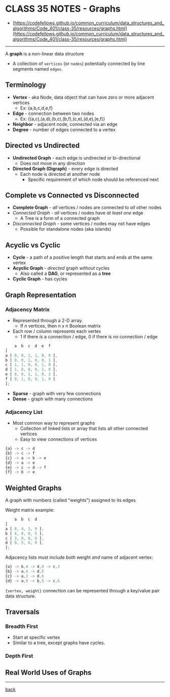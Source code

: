 # CLASS 35 NOTES - Graphs

- [https://codefellows.github.io/common_curriculum/data_structures_and_algorithms/Code_401/class-35/resources/graphs.html](https://codefellows.github.io/common_curriculum/data_structures_and_algorithms/Code_401/class-35/resources/graphs.html)

- - -

A **graph** is a non-linear data structure

- A collection of `vertices` (or `nodes`) potentially connected by line segments named `edges`.

## Terminology

- **Vertex** - aka Node, data object that can have zero or more adjacent vertices
  - Ex: {a,b,c,d,e,f}
- **Edge** - connection between two nodes
  - Ex: {(a,c),(a,d),(b,c),(b,f),(c,e),(d,e),(e,f)}
- **Neighbor** - adjacent node, connected via an edge
- **Degree** - number of edges connected to a vertex

## Directed vs Undirected

- **Undirected Graph** - each edge is undirected or bi-directional
  - Does not move in any direction
- **Directed Graph (Digraph)** - every edge is directed
  - Each node is directed at another node
    - Specific requirement of which node should be referenced next

## Complete vs Connected vs Disconnected

- **Complete Graph** - *all* vertices / nodes are connected to *all* other nodes
- *Connected Graph* - *all* vertices / nodes have *at least one* edge
  - A Tree is a form of a connected graph
- *Disconnected Graph* - some vertices / nodes may not have edges
  - Possible for standalone nodes (aka islands)

## Acyclic vs Cyclic

- **Cycle** - a path of a positive length that starts and ends at the same vertex
- **Acyclic Graph** - *directed* graph *without* cycles
  - Also called a **DAG**, or represented as a **tree**
- **Cyclic Graph** - has cycles

## Graph Representation

### Adjacency Matrix

- Represented through a 2-D array.
  - If *n* vertices, then *n x n* Boolean matrix
- Each row / column represents each vertex
  - 1 if there *is* a connection / edge, 0 if there is *no* connection / edge

```js
    a  b  c  d  e  f
[    
a [ 0, 0, 1, 1, 0, 0 ],
b [ 0, 0, 1, 0, 0, 1 ],
c [ 1, 1, 0, 0, 1, 0 ],
d [ 1, 0, 0, 0, 1, 0 ],
e [ 0, 0, 1, 1, 0, 1 ],
f [ 0, 1, 0, 0, 1, 0 ]
];
```

- **Sparse** - graph with very few connections
- **Dense** - graph with many connections

### Adjacency List

- Most common way to represent graphs
  - Collection of linked lists or array that lists all other connected vertices
  - Easy to view connections of vertices

```js
{a} -> c -> d
{b} -> c -> f
{c} -> a -> b -> e
{d} -> a -> e
{e} -> c -> d -> f
{f} -> b -> e
```

## Weighted Graphs

A graph with numbers (called "weights") assigned to its edges

Weight matrix example:

```js
    a  b  c  d
[    
a [ 0, 4, 3, 9 ],
b [ 4, 0, 0, 5 ],
c [ 3, 0, 0, 6 ],
d [ 9, 5, 6, 0 ],
];
```

Adjacency lists must include *both* weight *and* name of adjacent vertex:

```js
{a} -> b,4 -> d,9 -> c,3
{b} -> a,4 -> d,5
{c} -> a,3 -> d,6
{d} -> a,9 -> b,5 -> c,6
```

`{vertex, weight}` connection can be represented through a key/value pair data structure.

## Traversals

### Breadth First

- Start at specific vertex
- Similar to a tree, except graphs have cycles.

### Depth First

## Real World Uses of Graphs

- - -

[back](../README.md)
